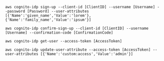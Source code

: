 `aws cognito-idp sign-up --client-id [ClientID] --username [Username] --password [Password] --user-attributes [{'Name':'given_name','Value':'lorem'},{'Name':'family_name','Value':'ipsum'}]`

`aws cognito-idp confirm-sign-up --client-id [ClientID] --username [Username] --confirmation-code [ConfirmationCode]`

`aws cognito-idp get-user --access-token [AccessToken]`

`aws cognito-idp update-user-attribute --access-token [AccessToken] --user-attributes [{'Name':'custom:access','Value':'admin'}] `
